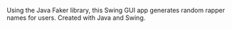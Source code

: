Using the Java Faker library, this Swing GUI app generates random rapper names for users.
Created with Java and Swing.
